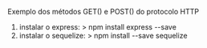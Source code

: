 Exemplo dos métodos GET() e POST() do protocolo HTTP

1. instalar o express: > npm install  express --save
2. instalar o sequelize: > npm install --save sequelize
 